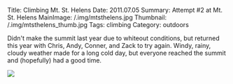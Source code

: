 Title: Climbing Mt. St. Helens
Date: 2011.07.05
Summary: Attempt #2 at Mt. St. Helens
MainImage: /.img/mtsthelens.jpg
Thumbnail: /.img/mtsthelens_thumb.jpg
Tags: climbing
Category: outdoors

Didn't make the summit last year due to whiteout conditions, but returned this year with Chris, Andy, Conner, and Zack to try again. Windy, rainy, cloudy weather made for a long cold day, but everyone reached the summit and (hopefully) had a good time.

<p><img src="/.img/outdoors/mtsthelenssummit.jpg" class="smallimg" /></p>
